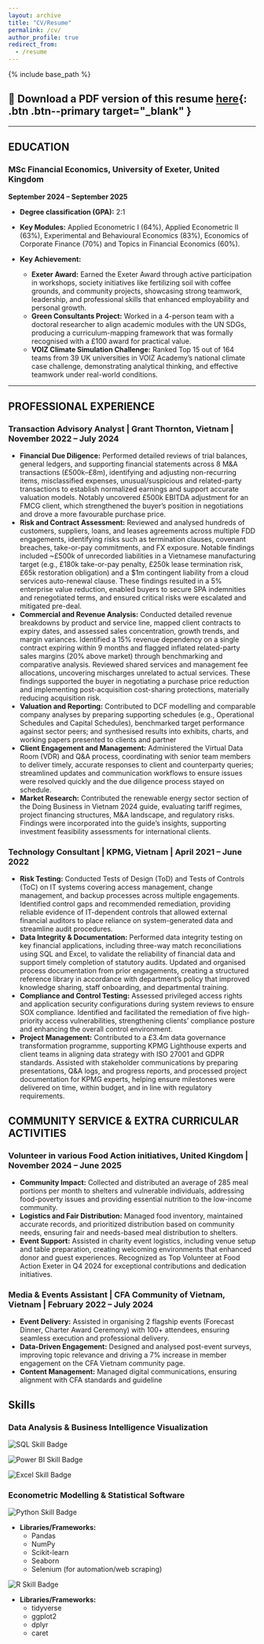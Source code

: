 ```yaml
---
layout: archive
title: "CV/Resume"
permalink: /cv/
author_profile: true
redirect_from:
  - /resume
---
```


{% include base_path %}

## 📎 Download a PDF version of this resume [here](/assets/files/YourName_Resume.pdf){: .btn .btn--primary target="_blank" }

---

## EDUCATION
### MSc Financial Economics, University of Exeter, United Kingdom
**September 2024 – September 2025**
*   **Degree classification (GPA):** 2:1
*   **Key Modules:** Applied Econometric I (64%), Applied Econometric II (63%), Experimental and Behavioural Economics (83%), Economics of Corporate Finance (70%) and Topics in Financial Economics (60%).

*   **Key Achievement:**
    *   **Exeter Award:** Earned the Exeter Award through active participation in workshops, society initiatives like fertilizing soil with coffee grounds, and community projects, showcasing strong teamwork, leadership, and professional skills that enhanced employability and personal growth.
    *   **Green Consultants Project:** Worked in a 4-person team with a doctoral researcher to align academic modules with the UN SDGs, producing a curriculum-mapping framework that was formally recognised with a £100 award for practical value.
    *   **VOIZ Climate Simulation Challenge:** Ranked Top 15 out of 164 teams from 39 UK universities in VOIZ Academy’s national climate case challenge, demonstrating analytical thinking, and effective teamwork under real-world conditions.

---

## PROFESSIONAL EXPERIENCE
### Transaction Advisory Analyst | Grant Thornton, Vietnam | November 2022 – July 2024 

- **Financial Due Diligence:** Performed detailed reviews of trial balances, general ledgers, and supporting financial statements across 8 M&A transactions (£500k–£8m), identifying and adjusting non-recurring items, misclassified expenses, unusual/suspicious and related-party transactions to establish normalized earnings and support accurate valuation models. Notably uncovered £500k EBITDA adjustment for an FMCG client, which strengthened the buyer’s position in negotiations and drove a more favourable purchase price.
- **Risk and Contract Assessment:** Reviewed and analysed hundreds of customers, suppliers, loans, and leases agreements across multiple FDD engagements, identifying risks such as termination clauses, covenant breaches, take-or-pay commitments, and FX exposure. Notable findings included ~£500k of unrecorded liabilities in a Vietnamese manufacturing target (e.g., £180k take-or-pay penalty, £250k lease termination risk, £65k restoration obligation) and a $1m contingent liability from a cloud services auto-renewal clause. These findings resulted in a 5% enterprise value reduction, enabled buyers to secure SPA indemnities and renegotiated terms, and ensured critical risks were escalated and mitigated pre-deal.
- **Commercial and Revenue Analysis:** Conducted detailed revenue breakdowns by product and service line, mapped client contracts to expiry dates, and assessed sales concentration, growth trends, and margin variances. Identified a 15% revenue dependency on a single contract expiring within 9 months and flagged inflated related-party sales margins (20% above market) through benchmarking and comparative analysis. Reviewed shared services and management fee allocations, uncovering mischarges unrelated to actual services. These findings supported the buyer in negotiating a purchase price reduction and implementing post-acquisition cost-sharing protections, materially reducing acquisition risk.
- **Valuation and Reporting:** Contributed to DCF modelling and comparable company analyses by preparing supporting schedules (e.g., Operational Schedules and Capital Schedules), benchmarked target performance against sector peers; and synthesised results into exhibits, charts, and working papers presented to clients and partner
- **Client Engagement and Management:** Administered the Virtual Data Room (VDR) and Q&A process, coordinating with senior team members to deliver timely, accurate responses to client and counterparty queries; streamlined updates and communication workflows to ensure issues were resolved quickly and the due diligence process stayed on schedule.
- **Market Research:** Contributed the renewable energy sector section of the Doing Business in Vietnam 2024 guide, evaluating tariff regimes, project financing structures, M&A landscape, and regulatory risks. Findings were incorporated into the guide’s insights, supporting investment feasibility assessments for international clients.

### Technology Consultant | KPMG, Vietnam | April 2021 – June 2022

- **Risk Testing:** Conducted Tests of Design (ToD) and Tests of Controls (ToC) on IT systems covering access management, change management, and backup processes across multiple engagements. Identified control gaps and recommended remediation, providing reliable evidence of IT-dependent controls that allowed external financial auditors to place reliance on system-generated data and streamline audit procedures.
- **Data Integrity & Documentation:** Performed data integrity testing on key financial applications, including three-way match reconciliations using SQL and Excel, to validate the reliability of financial data and support timely completion of statutory audits. Updated and organised process documentation from prior engagements, creating a structured reference library in accordance with department’s policy that improved knowledge sharing, staff onboarding, and departmental training.
- **Compliance and Control Testing:** Assessed privileged access rights and application security configurations during system reviews to ensure SOX compliance. Identified and facilitated the remediation of five high-priority access vulnerabilities, strengthening clients’ compliance posture and enhancing the overall control environment.
- **Project Management:** Contributed to a £3.4m data governance transformation programme, supporting KPMG Lighthouse experts and client teams in aligning data strategy with ISO 27001 and GDPR standards. Assisted with stakeholder communications by preparing presentations, Q&A logs, and progress reports, and processed project documentation for KPMG experts, helping ensure milestones were delivered on time, within budget, and in line with regulatory requirements.

## COMMUNITY SERVICE & EXTRA CURRICULAR ACTIVITIES

### Volunteer in various Food Action initiatives, United Kingdom | November 2024 – June 2025
- **Community Impact:** Collected and distributed an average of 285 meal portions per month to shelters and vulnerable individuals, addressing food-poverty issues and providing essential nutrition to the low-income community.
- **Logistics and Fair Distribution:** Managed food inventory, maintained accurate records, and prioritized distribution based on community needs, ensuring fair and needs-based meal distribution to shelters.
- **Event Support:** Assisted in charity event logistics, including venue setup and table preparation, creating welcoming environments that enhanced donor and guest experiences. Recognized as Top Volunteer at Food Action Exeter in Q4 2024 for exceptional contributions and dedication
initiatives.

### Media & Events Assistant | CFA Community of Vietnam, Vietnam | February 2022 – July 2024
- **Event Delivery:** Assisted in organising 2 flagship events (Forecast Dinner, Charter Award Ceremony) with 100+ attendees, ensuring seamless execution and professional delivery.
- **Data-Driven Engagement:** Designed and analysed post-event surveys, improving topic relevance and driving a 7% increase in member engagement on the CFA Vietnam community page.
- **Content Management:** Managed digital communications, ensuring alignment with CFA standards and guideline

## Skills
### Data Analysis & Business Intelligence Visualization
<p>
  <img src="https://img.shields.io/badge/SQL-Intermediate-4479A1?style=flat&logo=mysql&logoColor=white" alt="SQL Skill Badge">
</p>

<p>
  <img src="https://img.shields.io/badge/Power%20BI-Advanced-F2C811?style=flat&logo=powerbi&logoColor=white" alt="Power BI Skill Badge">
</p>

<p>
  <img src="https://img.shields.io/badge/Excel-Advanced-217346?style=flat&logo=microsoft-excel&logoColor=white" alt="Excel Skill Badge">
</p>


### Econometric Modelling & Statistical Software
<p>
  <img src="https://img.shields.io/badge/Python-Intermediate-3776AB?style=flat&logo=python&logoColor=white" alt="Python Skill Badge">
</p>

- **Libraries/Frameworks:**  
  - Pandas  
  - NumPy  
  - Scikit-learn  
  - Seaborn  
  - Selenium (for automation/web scraping)

<p>
  <img src="https://img.shields.io/badge/R-Intermediate-276DC3?style=flat&logo=r&logoColor=white" alt="R Skill Badge">
</p>

- **Libraries/Frameworks:**  
  - tidyverse  
  - ggplot2  
  - dplyr  
  - caret  


<!--
Skills
======
* Skill 1
* Skill 2
  * Sub-skill 2.1
  * Sub-skill 2.2
  * Sub-skill 2.3
* Skill 3

Publications
======
  <ul>{% for post in site.publications reversed %}
    {% include archive-single-cv.html %}
  {% endfor %}</ul>
  
Talks
======
  <ul>{% for post in site.talks reversed %}
    {% include archive-single-talk-cv.html  %}
  {% endfor %}</ul>
  
Teaching
======
  <ul>{% for post in site.teaching reversed %}
    {% include archive-single-cv.html %}
  {% endfor %}</ul>
  
Service and leadership
======
* Currently signed in to 43 different slack teams
-->